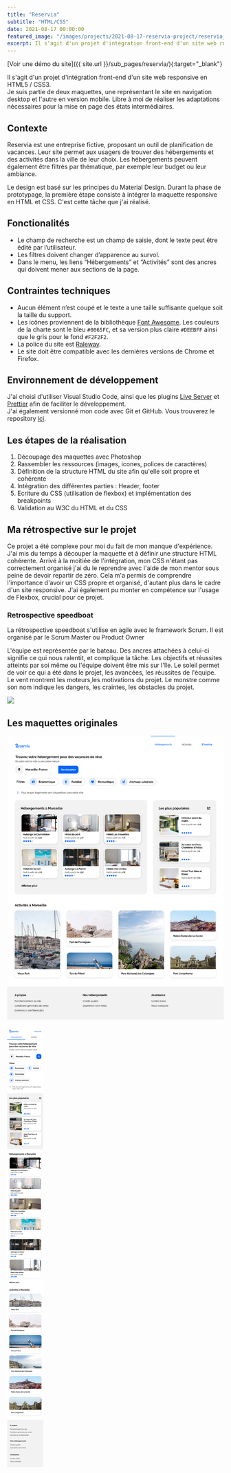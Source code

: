 ```yaml
---
title: "Reservia"
subtitle: "HTML/CSS"
date: 2021-08-17 00:00:00
featured_image: "/images/projects/2021-08-17-reservia-project/reservia_illu.jpg"
excerpt: Il s'agit d'un projet d'intégration front-end d'un site web responsive en HTML5 / CSS3.
---
```


[Voir une démo du site]({{ site.url }}/sub_pages/reservia/){:target="\_blank"}

Il s'agit d'un projet d'intégration front-end d'un site web responsive en HTML5 / CSS3.  
Je suis partie de deux maquettes, une représentant le site en navigation desktop et l'autre en version mobile. Libre à moi de réaliser les adaptations nécessaires pour la mise en page des états intermédiaires.

## Contexte

Reservia est une entreprise fictive, proposant un outil de planification de vacances. Leur site permet aux usagers de trouver des hébergements et des activités dans la ville de leur choix. Les hébergements peuvent également être filtrés par thématique, par exemple leur budget ou leur ambiance.

Le design est basé sur les principes du Material Design. Durant la phase de prototypage, la première étape consiste à intégrer la maquette responsive en HTML et CSS. C'est cette tâche que j'ai réalisé.

## Fonctionalités

- Le champ de recherche est un champ de saisie, dont le texte peut être édité par l’utilisateur.
- Les filtres doivent changer d’apparence au survol.
- Dans le menu, les liens “Hébergements” et “Activités” sont des ancres qui doivent mener aux sections de la page.

## Contraintes techniques

- Aucun élément n’est coupé et le texte a une taille suffisante quelque soit la taille du support.
- Les icônes proviennent de la bibliothèque [Font Awesome](https://fontawesome.com/). Les couleurs de la charte sont le bleu `#0065FC`, et sa version plus claire `#DEEBFF` ainsi que le gris pour le fond `#F2F2F2`.
- La police du site est [Raleway](https://fonts.google.com/specimen/Raleway).
- Le site doit être compatible avec les dernières versions de Chrome et Firefox.

## Environnement de développement

J'ai choisi d'utiliser Visual Studio Code, ainsi que les plugins [Live Server](https://marketplace.visualstudio.com/items?itemName=ritwickdey.LiveServer) et [Prettier](https://prettier.io/) afin de faciliter le développement.  
J'ai également versionné mon code avec Git et GitHub. Vous trouverez le repository [ici](https://github.com/alelarge/Transformez-une-maquette-en-site-web).

## Les étapes de la réalisation

1. Découpage des maquettes avec Photoshop
2. Rassembler les ressources (images, icones, polices de caractères)
3. Définition de la structure HTML du site afin qu'elle soit propre et cohérente
4. Intégration des différentes parties : Header, footer
5. Ecriture du CSS (utilisation de flexbox) et implémentation des breakpoints
6. Validation au W3C du HTML et du CSS

## Ma rétrospective sur le projet

Ce projet a été complexe pour moi du fait de mon manque d'expérience. J'ai mis du temps à découper la maquette et à définir une structure HTML cohérente. Arrivé à la moitiée de l'intégration, mon CSS n'étant pas correctement organisé j'ai du le reprendre avec l'aide de mon mentor sous peine de devoir repartir de zéro. Cela m'a permis de comprendre l'importance d'avoir un CSS propre et organisé, d'autant plus dans le cadre d'un site responsive. J'ai également pu monter en compétence sur l'usage de Flexbox, crucial pour ce projet.

### Retrospective speedboat

La rétrospective speedboat s'utilise en agile avec le framework Scrum. Il est organisé par le Scrum Master ou Product Owner

L'équipe est représentée par le bateau. Des ancres attachées à celui-ci signifie ce qui nous ralentit, et complique la tâche. Les objectifs et réussites atteints par soi même ou l'équipe doivent être mis sur l'île. Le soleil permet de voir ce qui a été dans le projet, les avancées, les réussites de l'équipe. Le vent montrent les moteurs,les motivations du projet.
Le monstre comme son nom indique les dangers, les craintes, les obstacles du projet.

![](/images/projects/2021-08-17-reservia-project/retrospective_reservia.png)

## Les maquettes originales

![](/images/projects/2021-08-17-reservia-project/desktop.png)

<img
    src="/images/projects/2021-08-17-reservia-project/mobile.png"
    style="max-width:300px;"
/>
